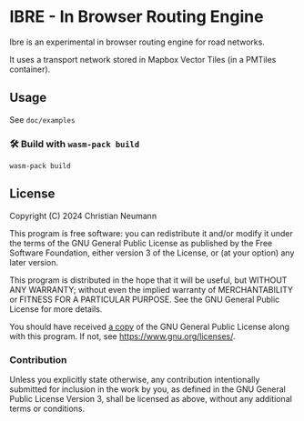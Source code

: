 # IBRE - In Browser Routing Engine

Ibre is an experimental in browser routing engine for road networks.

It uses a transport network stored in Mapbox Vector Tiles (in a PMTiles
container).

##  Usage

See `doc/examples`

### 🛠️ Build with `wasm-pack build`

```
wasm-pack build
```

## License

Copyright (C) 2024 Christian Neumann

This program is free software: you can redistribute it and/or modify
it under the terms of the GNU General Public License as published by
the Free Software Foundation, either version 3 of the License, or
(at your option) any later version.

This program is distributed in the hope that it will be useful,
but WITHOUT ANY WARRANTY; without even the implied warranty of
MERCHANTABILITY or FITNESS FOR A PARTICULAR PURPOSE.  See the
GNU General Public License for more details.

You should have received [a copy](LICENSE.md) of the GNU General Public License
along with this program. If not, see <https://www.gnu.org/licenses/>.

### Contribution

Unless you explicitly state otherwise, any contribution intentionally submitted
for inclusion in the work by you, as defined in the GNU General Public License
Version 3, shall be licensed as above, without any additional terms or
conditions.
